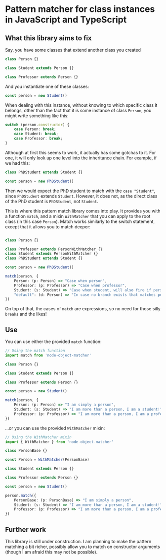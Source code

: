 # Pattern matcher for class instances in JavaScript and TypeScript

## What this library aims to fix
Say, you have some classes that extend another class you created
```typescript
class Person {}

class Student extends Person {}

class Professor extends Person {}
```

And you instantiate one of these classes:
```javascript
const person = new Student()
```

When dealing with this instance,
without knowing to which specific class it belongs,
other than the fact that it is some instance of class `Person`,
you might write something like this:
```typescript
switch (person.constructor) {
    case Person: break;
    case Student: break;
    case Professor: break;
}
```

Although at first this seems to work, it actually has some gotchas to it.
For one, it will only look up one level into the inheritance chain.
For example, if we had this:
```typescript
class PhDStudent extends Student {}

const person = new PhDStudent()
```
Then we would expect the PhD student to match with the `case "Student"`, since `PhDStudent` extends `Student`.
However, it does not, as the direct class of the PhD student is `PhDStudent`,
not `Student`.

This is where this pattern match library comes into play.
It provides you with a function `match`, and a mixin `WithMatcher` that you can apply to the root class
(in this case `Person`).
Match works similarly to the switch statement, except that it allows you to
match deeper:
```typescript

class Person {}

class Professor extends PersonWithMatcher {}
class Student extends PersonWithMatcher {}
class PhDStudent extends Student {}

const person = new PhDStudent()

match(person, {
    Person: (p: Person) => "Case when person",
    Professor: (p: Professor) => "Case when professor",
    Student: (s: Student) => "Case when student, will also fire if person is a PhD student",
    "default": (d: Person) => "In case no branch exists that matches person"
})
```
On top of that, the cases of `match` are expressions, so no need for those silly `breaks` and the likes!

## Use
You can use either the provided `match` function:
```typescript
// Using the match function
import match from 'node-object-matcher'

class Person {}

class Student extends Person {}

class Professor extends Person {}

const person = new Student()

match(person, {
    Person: (p: Person) => "I am simply a person",
    Student: (s: Student) => "I am more than a person, I am a student!",
    Professor: (p: Professor) => "I am more than a person, I am a professor!"
})
```
...or you can use the provided `WithMatcher` mixin:
```typescript
// Using the WithMatcher mixin
import { WithMatcher } from 'node-object-matcher'

class PersonBase {}

const Person = WithMatcher(PersonBase)

class Student extends Person {}

class Professor extends Person {}

const person = new Student()

person.match({
    PersonBase: (p: PersonBase) => "I am simply a person",
    Student: (s: Student) => "I am more than a person, I am a student!",
    Professor: (p: Professor) => "I am more than a person, I am a professor!"
})
```

## Further work

This library is still under construction.
I am planning to make the pattern matching a bit richer,
possibly allow you to match on constructor arguments
(though I am afraid this may not be possible).